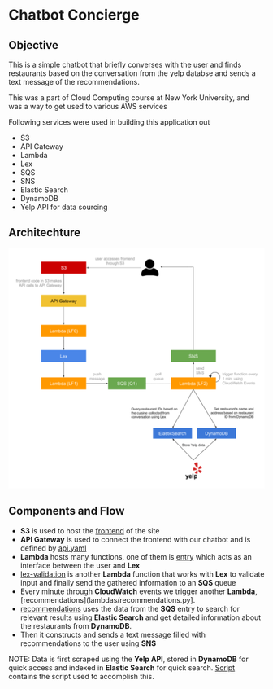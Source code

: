 # Chatbot Concierge

## Objective

This is a simple chatbot that briefly converses with the user and finds restaurants based on the conversation from the yelp databse and sends a text message of the recommendations.

This was a part of Cloud Computing course at New York University, and was a way to get used to various AWS services

Following services were used in building this application out

* S3
* API Gateway
* Lambda
* Lex
* SQS
* SNS
* Elastic Search
* DynamoDB
* Yelp API for data sourcing

## Architechture

![](image/arch.png)

## Components and Flow

* **S3** is used to host the [frontend](web/) of the site
* **API Gateway** is used to connect the frontend with our chatbot and is defined by [api.yaml](api/api.yaml)
* **Lambda** hosts many functions, one of them is [entry](src/lambda/lf0.py) which acts as an interface between the user and **Lex**
* [lex-validation](src/lambda/lf1.py) is another **Lambda** function that works with **Lex** to validate input and finally send the gathered information to an **SQS** queue
* Every minute through **CloudWatch** events we trigger another **Lambda**, [recommendations](lambdas/recommendations.py].
* [recommendations](src/lambda/lf1) uses the data from the **SQS** entry to search for relevant results using **Elastic Search** and get detailed information about the restaurants from **DynamoDB**.
* Then it constructs and sends a text message filled with recommendations to the user using **SNS**

NOTE:
Data is first scraped using the **Yelp API**, stored in **DynamoDB** for quick access and indexed in **Elastic Search** for quick search.
[Script](script) contains the script used to accomplish this.




